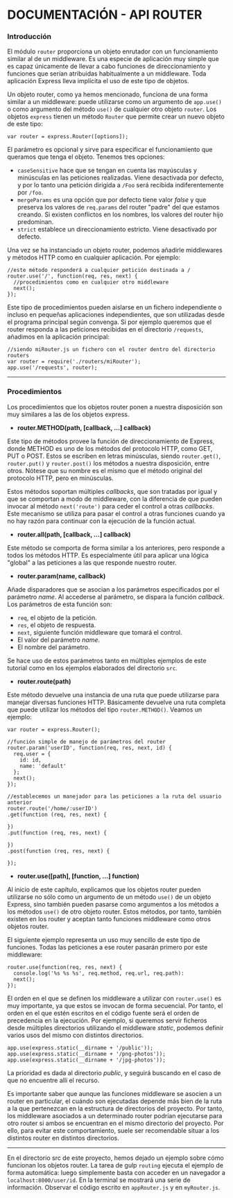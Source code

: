 # DOCUMENTACIÓN - API ROUTER

### Introducción

El módulo `router` proporciona un objeto enrutador con un funcionamiento similar al de un middleware. Es una especie de aplicación muy simple que es capaz únicamente de llevar a cabo funciones de direccionamiento y funciones que serían atribuidas habitualmente a un middleware. Toda aplicación Express lleva implícita el uso de este tipo de objetos.

Un objeto router, como ya hemos mencionado, funciona de una forma similar a un middleware: puede utilizarse como un argumento de `app.use()` o como argumento del método `use()` de cualquier otro objeto `router`. Los objetos `express` tienen un método `Router` que permite crear un nuevo objeto de este tipo:

```
var router = express.Router([options]);
```

El parámetro es opcional y sirve para especificar el funcionamiento que queramos que tenga el objeto. Tenemos tres opciones:

* `caseSensitive` hace que se tengan en cuenta las mayúsculas y minúsculas en las peticiones realizadas. Viene desactivada por defecto, y por lo tanto una petición dirigida a `/Foo` será recibida indiferentemente por `/foo`.
* `mergeParams` es una opción que por defecto tiene valor _false_ y que preserva los valores de `req.params` del router "padre" del que estamos creando. Si existen conflictos en los nombres, los valores del router hijo predominan.
* `strict` establece un direccionamiento estricto. Viene desactivado por defecto.

Una vez se ha instanciado un objeto router, podemos añadirle middlewares y métodos HTTP como en cualquier aplicación. Por ejemplo:

```
//este método responderá a cualquier petición destinada a /
router.use('/', function(req, res, next) {
  //procedimientos como en cualquier otro middleware
  next();
});
```

Este tipo de procedimientos pueden aislarse en un fichero independiente o incluso en pequeñas aplicaciones independientes, que son utilizadas desde el programa principal según convenga. Si por ejemplo queremos que el router responda a las peticiones recibidas en el directorio `/requests`, añadimos en la aplicación principal:

```
//siendo miRouter.js un fichero con el router dentro del directorio routers
var router = require('./routers/miRouter');
app.use('/requests', router);
```
---
### Procedimientos

Los procedimientos que los objetos router ponen a nuestra disposición son muy similares a las de los objetos express.


* __router.METHOD(path, [callback, ...] callback)__

Este tipo de métodos provee la función de direccionamiento de Express, donde METHOD es uno de los métodos del protocolo HTTP, como GET, PUT o POST. Estos se escriben en letras minúsculas, siendo `router.get()`, `router.put()` y `router.post()` los métodos a nuestra disposición, entre otros. Nótese que su nombre es el mismo que el método original del protocolo HTTP, pero en minúsculas.

Estos métodos soportan múltiples _callbacks_, que son tratadas por igual y que se comportan a modo de middleware, con la diferencia de que pueden invocar al método `next('route')` para ceder el control a otras _callbacks_. Este mecanismo se utiliza para pasar el control a otras funciones cuando ya no hay razón para continuar con la ejecución de la función actual.


* __router.all(path, [callback, ...] callback)__

Este método se comporta de forma similar a los anteriores, pero responde a todos los métodos HTTP. Es especialmente útil para aplicar una lógica "global" a las peticiones a las que responde nuestro router.


* __router.param(name, callback)__

Añade disparadores que se asocian a los parámetros especificados por el parámetro _name_. Al accederse al parámetro, se dispara la función _callback_. Los parámetros de esta función son:

* `req`, el objeto de la petición.
* `res`, el objeto de respuesta.
* `next`, siguiente función middleware que tomará el control.
* El valor del parámetro _name_.
* El nombre del parámetro.

Se hace uso de estos parámetros tanto en múltiples ejemplos de este tutorial como en los ejemplos elaborados del directorio `src`.


* __router.route(path)__

Este método devuelve una instancia de una ruta que puede utilizarse para manejar diversas funciones HTTP. Básicamente devuelve una ruta completa que puede utilizar los métodos del tipo `router.METHOD()`. Veamos un ejemplo:

```
var router = express.Router();

//función simple de manejo de parámetros del router
router.param('userID', function(req, res, next, id) {
  req.user = {
    id: id,
    name: 'default'
  };
  next();
});

//establecemos un manejador para las peticiones a la ruta del usuario anterior
router.route('/home/:userID')
.get(function (req, res, next) {

})
.put(function (req, res, next) {

})
.post(function (req, res, next) {

});
```


* __router.use([path], [function, ...] function)__

Al inicio de este capítulo, explicamos que los objetos router pueden utilizarse no sólo como un argumento de un método `use()` de un objeto Express, sino también pueden pasarse como argumentos a los métodos a los métodos `use()` de otro objeto router. Estos métodos, por tanto, también existen en los router y aceptan tanto funciones middleware como otros objetos router.

El siguiente ejemplo representa un uso muy sencillo de este tipo de funciones. Todas las peticiones a ese router pasarán primero por este middleware:

```
router.use(function(req, res, next) {
  console.log('%s %s %s', req.method, req.url, req.path):
  next();
});
```

El orden en el que se definen los middleware a utilizar con `router.use()` es muy importante, ya que estos se invocan de forma secuencial. Por tanto, el orden en el que estén escritos en el código fuente será el orden de precedencia en la ejecución. Por ejemplo, si queremos servir ficheros desde múltiples directorios utilizando el middleware _static_, podemos definir varios usos del mismo con distintos directorios.

```
app.use(express.static(__dirname + '/public'));
app.use(express.static(__dirname + '/png-photos'));
app.use(express.static(__dirname + '/jpg-photos'));
```

La prioridad es dada al directorio _public_, y seguirá buscando en el caso de que no encuentre allí el recurso.

Es importante saber que aunque las funciones middleware se asocien a un router en particular, el cuándo son ejecutadas depende más bien de la ruta a la que pertenezcan en la estructura de directorios del proyecto. Por tanto, los middleware asociados a un determinado router podrían ejecutarse para otro router si ambos se encuentran en el mismo directorio del proyecto. Por ello, para evitar este comportamiento, suele ser recomendable situar a los distintos router en distintos directorios.

---

En el directorio src de este proyecto, hemos dejado un ejemplo sobre cómo funcionan los objetos router. La tarea de gulp `routing` ejecuta el ejemplo de forma automática: luego simplemente basta con acceder en un navegador a `localhost:8000/user/id`. En la terminal se mostrará una serie de información. Observar el código escrito en `appRouter.js` y en `myRouter.js`. 
